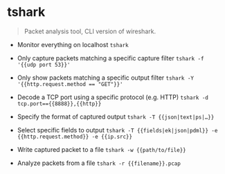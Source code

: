 # tshark
> Packet analysis tool, CLI version of wireshark.

- Monitor everything on localhost
`tshark`

- Only capture packets matching a specific capture filter
`tshark -f '{{udp port 53}}'`

- Only show packets matching a specific output filter
`tshark -Y '{{http.request.method == "GET"}}'`

- Decode a TCP port using a specific protocol (e.g. HTTP)
`tshark -d tcp.port=={{8888}},{{http}}`

- Specify the format of captured output
`tshark -T {{json|text|ps|…}}`

- Select specific fields to output
`tshark -T {{fields|ek|json|pdml}} -e {{http.request.method}} -e {{ip.src}}`

- Write captured packet to a file
`tshark -w {{path/to/file}}`

- Analyze packets from a file
`tshark -r {{filename}}.pcap`

